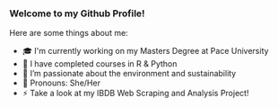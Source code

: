 ### Welcome to my Github Profile!


Here are some things about me:

- 🎓 I'm currently working on my Masters Degree at Pace University
- 🐍 I have completed courses in R & Python
- 🌱 I’m passionate about the environment and sustainability
- 💃 Pronouns: She/Her
- ⚡ Take a look at my IBDB Web Scraping and Analysis Project!
